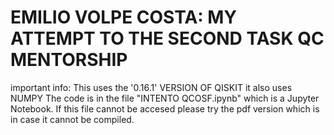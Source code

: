 # EMILIO VOLPE COSTA: MY ATTEMPT TO THE SECOND TASK QC MENTORSHIP
important info: This uses the '0.16.1' VERSION OF QISKIT
it also uses NUMPY 
The code is in the file "INTENTO QCOSF.ipynb" which is a Jupyter Notebook.
If this file cannot be accesed please try the pdf version which is in case it cannot be compiled.
